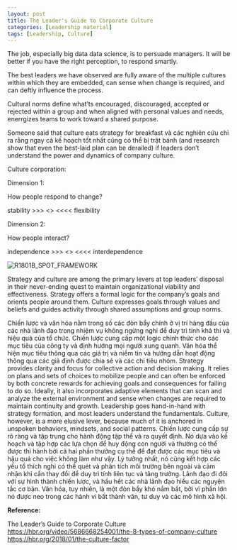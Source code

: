```yaml
---
layout: post
title: The Leader's Guide to Corporate Culture
categories: [Leadership material]
tags: [Leadership, Culture]
---
```


The job, especially big data data science, is to persuade managers. It will be better if you have the right perception, to respond smartly.

The best leaders we have observed are fully aware of the multiple cultures within which they are embedded, can sense when change is required, and can deftly influence the process.

Cultural norms define what’ts encouraged, discouraged, accepted or rejected within a group and when aligned with personal values and needs, enerrgizes teams to work toward a shared purpose.

Someone said that culture eats strategy for breakfast và các nghiên cứu chỉ ra rằng ngay cả kế hoạch tốt nhất cũng có thể bị trật bánh (and research show that even the best-laid plan can be derailed) if leaders don’t understand the power and dynamics of company culture.

 

Culture corporation:

Dimension 1:

How people respond to change?

stability     >>>  <> <<<<    flexibility

Dimension 2:

How people interact?

independence    >>>  <> <<<<  interdependence

 

![R1801B_SPOT_FRAMEWORK](https://hbr.org/resources/images/article_assets/2017/12/R1801B_SPOT_FRAMEWORK.png)



Strategy and culture are among the primary levers at top leaders’ disposal in their never-ending quest to maintain organizational viability and effectiveness. Strategy offers a formal logic for the company’s goals and orients people around them. Culture expresses goals through values and beliefs and guides activity through shared assumptions and group norms.

Chiến lược và văn hóa nằm trong số các đòn bẩy chính ở vị trí hàng đầu của các nhà lãnh đạo trong nhiệm vụ không ngừng nghỉ để duy trì tính khả thi và hiệu quả của tổ chức. Chiến lược cung cấp một logic chính thức cho các mục tiêu của công ty và định hướng mọi người xung quanh. Văn hóa thể hiện mục tiêu thông qua các giá trị và niềm tin và hướng dẫn hoạt động thông qua các giả định được chia sẻ và các chỉ tiêu nhóm.
Strategy provides clarity and focus for collective action and decision making. It relies on plans and sets of choices to mobilize people and can often be enforced by both concrete rewards for achieving goals and consequences for failing to do so. Ideally, it also incorporates adaptive elements that can scan and analyze the external environment and sense when changes are required to maintain continuity and growth. Leadership goes hand-in-hand with strategy formation, and most leaders understand the fundamentals. Culture, however, is a more elusive lever, because much of it is anchored in unspoken behaviors, mindsets, and social patterns.
Chiến lược cung cấp sự rõ ràng và tập trung cho hành động tập thể và ra quyết định. Nó dựa vào kế hoạch và tập hợp các lựa chọn để huy động con người và thường có thể được thi hành bởi cả hai phần thưởng cụ thể để đạt được các mục tiêu và hậu quả cho việc không làm như vậy. Lý tưởng nhất, nó cũng kết hợp các yếu tố thích nghi có thể quét và phân tích môi trường bên ngoài và cảm nhận khi cần thay đổi để duy trì tính liên tục và tăng trưởng. Lãnh đạo đi đôi với sự hình thành chiến lược, và hầu hết các nhà lãnh đạo hiểu các nguyên tắc cơ bản. Văn hóa, tuy nhiên, là một đòn bẩy khó nắm bắt, bởi vì phần lớn nó được neo trong các hành vi bất thành văn, tư duy và các mô hình xã hội.

**Reference:** 

The Leader’s Guide to Corporate Culture
https://hbr.org/video/5686668254001/the-8-types-of-company-culture
https://hbr.org/2018/01/the-culture-factor
